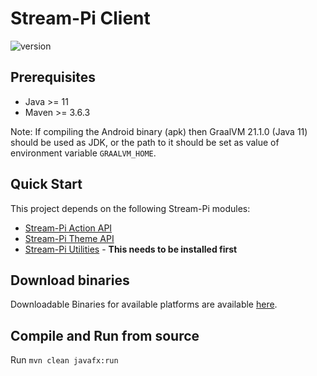 # Stream-Pi Client

![version](https://img.shields.io/badge/Version-1.0.0-green)

## Prerequisites

- Java >= 11
- Maven >= 3.6.3

Note: If compiling the Android binary (apk) then GraalVM 21.1.0 (Java 11) should be used as JDK, or the path to it should be
set as value of environment variable `GRAALVM_HOME`.

## Quick Start

This project depends on the following Stream-Pi modules:

- [Stream-Pi Action API](https://github.com/stream-pi/action-api)
- [Stream-Pi Theme API](https://github.com/stream-pi/theme-api)
- [Stream-Pi Utilities](https://github.com/stream-pi/util) - **This needs to be installed first**


## Download binaries

Downloadable Binaries for available platforms are available [here](https://github.com/stream-pi/client/releases).

## Compile and Run from source 

Run `mvn clean javafx:run`
